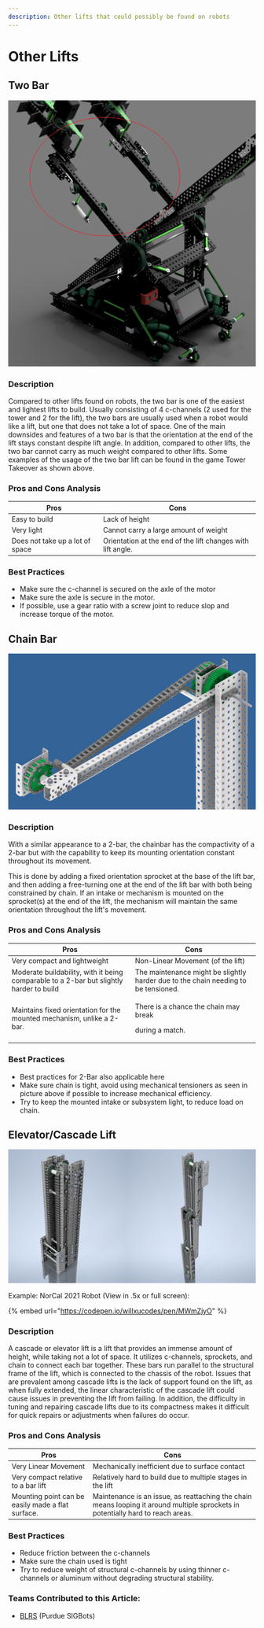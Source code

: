 ```yaml
---
description: Other lifts that could possibly be found on robots
---
```


# Other Lifts

## Two Bar

![2-Bar with Roller Intakes Mounted in Red (CAD of 7K Courtesy of Zach 929U)](<../../.gitbook/assets/image (17).png>)

### Description

Compared to other lifts found on robots, the two bar is one of the easiest and lightest lifts to build. Usually consisting of 4 c-channels (2 used for the tower and 2 for the lift), the two bars are usually used when a robot would like a lift, but one that does not take a lot of space. One of the main downsides and features of a two bar is that the orientation at the end of the lift stays constant despite lift angle. In addition, compared to other lifts, the two bar cannot carry as much weight compared to other lifts. Some examples of the usage of the two bar lift can be found in the game Tower Takeover as shown above.

### Pros and Cons Analysis

| Pros                            | Cons                                                        |
| ------------------------------- | ----------------------------------------------------------- |
| Easy to build                   | Lack of height                                              |
| Very light                      | Cannot carry a large amount of weight                       |
| Does not take up a lot of space | Orientation at the end of the lift changes with lift angle. |

### Best Practices

* Make sure the c-channel is secured on the axle of the motor
* Make sure the axle is secure in the motor.
* If possible, use a gear ratio with a screw joint to reduce slop and increase torque of the motor.

## Chain Bar

![Chain Bar With Tensioned Chain (Courtesy of AURA)](<../../.gitbook/assets/image (18).png>)

### Description

With a similar appearance to a 2-bar, the chainbar has the compactivity of a 2-bar but with the capability to keep its mounting orientation constant throughout its movement.

This is done by adding a fixed orientation sprocket at the base of the lift bar, and then adding a free-turning one at the end of the lift bar with both being constrained by chain. If an intake or mechanism is mounted on the sprocket(s) at the end of the lift, the mechanism will maintain the same orientation throughout the lift's movement.

### Pros and Cons Analysis

| Pros                                                                                    | Cons                                                                               |
| --------------------------------------------------------------------------------------- | ---------------------------------------------------------------------------------- |
| Very compact and lightweight                                                            | Non-Linear Movement (of the lift)                                                  |
| Moderate buildability, with it being comparable to a 2-bar but slightly harder to build | The maintenance might be slightly harder due to the chain needing to be tensioned. |
| Maintains fixed orientation for the mounted mechanism, unlike a 2-bar.                  | <p>There is a chance the chain may break</p><p>during a match.</p>                 |

### Best Practices

* Best practices for 2-Bar also applicable here
* Make sure chain is tight, avoid using mechanical tensioners as seen in picture above if possible to increase mechanical efficiency.
* Try to keep the mounted intake or subsystem light, to reduce load on chain.

## Elevator/Cascade Lift

![Cascade Lift Retracted (Left) and Extended (Right) Courtesy of Josh 99904A](<../../.gitbook/assets/image (21).png>)

Example: NorCal 2021 Robot (View in .5x or full screen):

{% embed url="https://codepen.io/willxucodes/pen/MWmZjyO" %}

### Description

A cascade or elevator lift is a lift that provides an immense amount of height, while taking not a lot of space. It utilizes c-channels, sprockets, and chain to connect each bar together. These bars run parallel to the structural frame of the lift, which is connected to the chassis of the robot. Issues that are prevalent among cascade lifts is the lack of support found on the lift, as when fully extended, the linear characteristic of the cascade lift could cause issues in preventing the lift from failing. In addition, the difficulty in tuning and repairing cascade lifts due to its compactness makes it difficult for quick repairs or adjustments when failures do occur.

### Pros and Cons Analysis

| Pros                                              | Cons                                                                                                                             |
| ------------------------------------------------- | -------------------------------------------------------------------------------------------------------------------------------- |
| Very Linear Movement                              | Mechanically inefficient due to surface contact                                                                                  |
| Very compact relative to a bar lift               | Relatively hard to build due to multiple stages in the lift                                                                      |
| Mounting point can be easily made a flat surface. | Maintenance is an issue, as reattaching the chain means looping it around multiple sprockets in potentially hard to reach areas. |

### Best Practices

* Reduce friction between the c-channels
* Make sure the chain used is tight
* Try to reduce weight of structural c-channels by using thinner c-channels or aluminum without degrading structural stability.

### Teams Contributed to this Article:

* [BLRS](https://purduesigbots.com/) (Purdue SIGBots)
